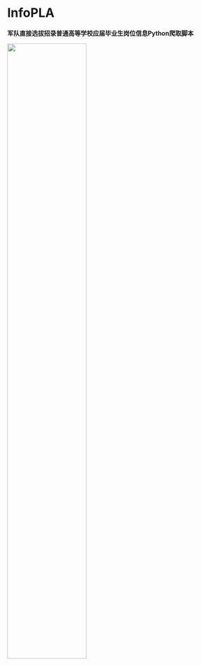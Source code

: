 # InfoPLA

**军队直接选拔招录普通高等学校应届毕业生岗位信息Python爬取脚本**

<img src="https://user-images.githubusercontent.com/97808991/228814171-162385b9-b1d6-478b-93ec-5f3e05206c75.png" width="60%">
